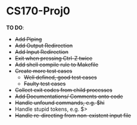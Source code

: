 # CS170-Proj0

__TO DO__:
* ~~Add Piping~~
* ~~Add Output Redirection~~
* ~~Add Input Redirection~~
* ~~Exit when pressing Ctrl-Z twice~~
* ~~Add shell compile rule to Makefile~~
* ~~Create more test cases~~
	* ~~Well defined, good test cases~~
	* ~~Faulty test cases~~
* ~~Collect exit codes from child processes~~
* ~~Add Documentations/ Comments onto code~~
* ~~Handle unfound commands, e.g. $hi~~
* Handle stupid tokens, e.g. $>
* ~~Handle re-directing from non-existent input file~~
